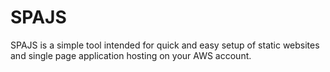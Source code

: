 # SPAJS
SPAJS is a simple tool intended for quick and easy setup of static websites and single page application hosting on your AWS account.
